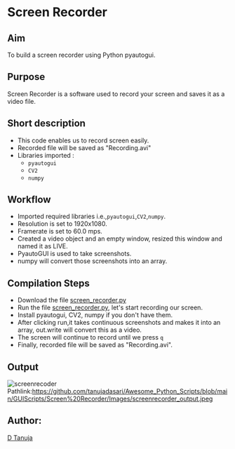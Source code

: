 # Screen Recorder
## Aim 
To build a screen recorder using Python pyautogui.
## Purpose
Screen Recorder is a software used to record your screen and saves it as a video file.
## Short description
- This code enables us to record screen easily.
- Recorded file will be saved as "Recording.avi"
- Libraries imported :
    - `pyautogui`
    -  `CV2`
    -   `numpy`

## Workflow
- Imported required libraries i.e.,`pyautogui`,`CV2`,`numpy`.
- Resolution is set to 1920x1080.
- Framerate is set to 60.0 mps.
- Created a video object and an empty window, resized this window and named it as LIVE.
- PyautoGUI is used to take screenshots.
- numpy will convert those screenshots into an array.
## Compilation Steps
- Download the file [screen_recorder.py](https://github.com/tanujadasari/Awesome_Python_Scripts/blob/main/GUIScripts/Screen%20Recorder/screen_recorder.py)
- Run the file [screen_recorder.py](https://github.com/tanujadasari/Awesome_Python_Scripts/blob/main/GUIScripts/Screen%20Recorder/screen_recorder.py), let's start recording our screen.
- Install pyautogui, CV2, numpy if you don't have them.
- After clicking run,it takes continuous screenshots and makes it into an array, out.write will convert this as a video.
- The screen will continue to record until we press `q`
- Finally, recorded file will be saved as "Recording.avi".
## Output
![screenrecoder](https://user-images.githubusercontent.com/85128713/127743132-52b7ca0e-096b-47ec-854b-3f56c6faa215.png)
Pathlink:https://github.com/tanujadasari/Awesome_Python_Scripts/blob/main/GUIScripts/Screen%20Recorder/Images/screenrecorder_output.jpeg
## Author:
[D Tanuja](https://github.com/tanujadasari)
